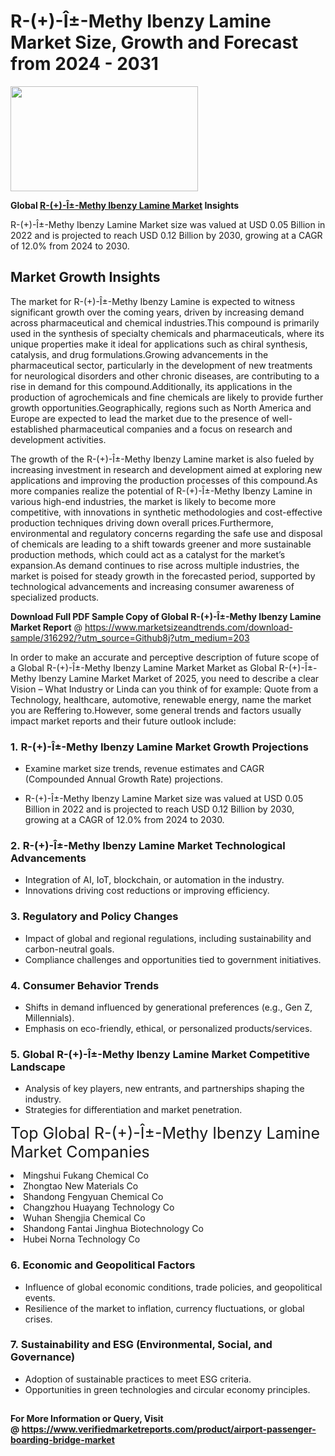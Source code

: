 <H1>R-(+)-Î±-Methy Ibenzy Lamine Market Size, Growth and Forecast from 2024 - 2031</H1><img class="aligncenter size-medium wp-image-584254" src="https://thirdeyenews.in/wp-content/uploads/2024/09/Global-Market-Research-300x168.jpeg" alt="" width="300" height="168" /><p><strong>Global&nbsp;<a href="https://www.marketsizeandtrends.com/download-sample/316292/?utm_source=Github8j?utm_medium=203">R-(+)-Î±-Methy Ibenzy Lamine Market</a> Insights</strong></p><p>R-(+)-Î±-Methy Ibenzy Lamine Market size was valued at USD 0.05 Billion in 2022 and is projected to reach USD 0.12 Billion by 2030, growing at a CAGR of 12.0% from 2024 to 2030.</p><p><h2>Market Growth Insights</h2> <p>The market for R-(+)-Î±-Methy Ibenzy Lamine is expected to witness significant growth over the coming years, driven by increasing demand across pharmaceutical and chemical industries.This compound is primarily used in the synthesis of specialty chemicals and pharmaceuticals, where its unique properties make it ideal for applications such as chiral synthesis, catalysis, and drug formulations.Growing advancements in the pharmaceutical sector, particularly in the development of new treatments for neurological disorders and other chronic diseases, are contributing to a rise in demand for this compound.Additionally, its applications in the production of agrochemicals and fine chemicals are likely to provide further growth opportunities.Geographically, regions such as North America and Europe are expected to lead the market due to the presence of well-established pharmaceutical companies and a focus on research and development activities.</p> <p>The growth of the R-(+)-Î±-Methy Ibenzy Lamine market is also fueled by increasing investment in research and development aimed at exploring new applications and improving the production processes of this compound.As more companies realize the potential of R-(+)-Î±-Methy Ibenzy Lamine in various high-end industries, the market is likely to become more competitive, with innovations in synthetic methodologies and cost-effective production techniques driving down overall prices.Furthermore, environmental and regulatory concerns regarding the safe use and disposal of chemicals are leading to a shift towards greener and more sustainable production methods, which could act as a catalyst for the market’s expansion.As demand continues to rise across multiple industries, the market is poised for steady growth in the forecasted period, supported by technological advancements and increasing consumer awareness of specialized products.</p> <p><span class=""><strong>Download Full PDF Sample Copy of Global R-(+)-Î±-Methy Ibenzy Lamine Market Report</strong> @ <a href="https://www.marketsizeandtrends.com/download-sample/316292/?utm_source=Github8j?utm_medium=203" target="_blank">https://www.marketsizeandtrends.com/download-sample/316292/?utm_source=Github8j?utm_medium=203</a></span></p><p>In order to make an accurate and perceptive description of future scope of a Global&nbsp;R-(+)-Î±-Methy Ibenzy Lamine Market Market as Global&nbsp;R-(+)-Î±-Methy Ibenzy Lamine Market Market of 2025, you need to describe a clear Vision &ndash; What Industry or Linda can you think of for example: Quote from a Technology, healthcare, automotive, renewable energy, name the market you are Reffering to.However, some general trends and factors usually impact market reports and their future outlook include:</p><h3>1.&nbsp;<strong>R-(+)-Î±-Methy Ibenzy Lamine Market Growth Projections</strong></h3><ul><li>Examine market size trends, revenue estimates and CAGR (Compounded Annual Growth Rate) projections.</li><li><p>R-(+)-Î±-Methy Ibenzy Lamine Market size was valued at USD 0.05 Billion in 2022 and is projected to reach USD 0.12 Billion by 2030, growing at a CAGR of 12.0% from 2024 to 2030.</p></li></ul><h3>2.&nbsp;<strong>R-(+)-Î±-Methy Ibenzy Lamine Market Technological Advancements</strong></h3><ul><li>Integration of AI, IoT, blockchain, or automation in the industry.</li><li>Innovations driving cost reductions or improving efficiency.</li></ul><h3>3.&nbsp;<strong>Regulatory and Policy Changes</strong></h3><ul><li>Impact of global and regional regulations, including sustainability and carbon-neutral goals.</li><li>Compliance challenges and opportunities tied to government initiatives.</li></ul><h3>4.&nbsp;<strong>Consumer Behavior Trends</strong></h3><ul><li>Shifts in demand influenced by generational preferences (e.g., Gen Z, Millennials).</li><li>Emphasis on eco-friendly, ethical, or personalized products/services.</li></ul><h3>5.&nbsp;<strong>Global R-(+)-Î±-Methy Ibenzy Lamine Market Competitive Landscape</strong></h3><ul><li>Analysis of key players, new entrants, and partnerships shaping the industry.</li><li>Strategies for differentiation and market penetration.</li></ul><p data-pm-slice="1 1 []"><span style="color: inherit; font-family: inherit; font-size: 25px;">Top Global R-(+)-Î±-Methy Ibenzy Lamine Market Companies</span></p><div class="" data-test-id=""><p><li>Mingshui Fukang Chemical Co</li><li> Zhongtao New Materials Co</li><li> Shandong Fengyuan Chemical Co</li><li> Changzhou Huayang Technology Co</li><li> Wuhan Shengjia Chemical Co</li><li> Shandong Fantai Jinghua Biotechnology Co</li><li> Hubei Norna Technology Co</li></p></div><h3>6.&nbsp;<strong>Economic and Geopolitical Factors</strong></h3><ul><li>Influence of global economic conditions, trade policies, and geopolitical events.</li><li>Resilience of the market to inflation, currency fluctuations, or global crises.</li></ul><h3>7.&nbsp;<strong>Sustainability and ESG (Environmental, Social, and Governance)</strong></h3><ul><li>Adoption of sustainable practices to meet ESG criteria.</li><li>Opportunities in green technologies and circular economy principles.</li></ul><h2><strong style="font-size: 14px;">For More Information or Query, Visit @&nbsp;</strong><a style="background-color: #ffffff; font-size: 14px;" href="https://www.marketsizeandtrends.com/report/r-Î±-methy-ibenzy-lamine-market/" target="_blank">https://www.verifiedmarketreports.com/product/airport-passenger-boarding-bridge-market</a></h2>